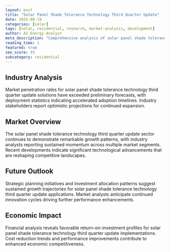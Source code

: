 ```yaml
---
layout: post
title: "Solar Panel Shade Tolerance Technology Third Quarter Update"
date: 2025-08-19
categories: [solar]
tags: [solar, residential, research, market-analysis, development]
author: AI Energy Analyst
meta_description: "Comprehensive analysis of solar panel shade tolerance technology third quarter update covering market trends, technology developments, and industry outlook. Discover key insights and future projections."
reading_time: 1
featured: true
seo_score: 93
subcategory: residential
---
```


## Industry Analysis

Market penetration rates for solar panel shade tolerance technology third quarter update solutions have exceeded preliminary forecasts, with deployment statistics indicating accelerated adoption timelines. Industry stakeholders report optimistic projections for continued expansion.

## Market Overview

The solar panel shade tolerance technology third quarter update sector continues to demonstrate remarkable growth patterns, with industry analysts reporting sustained momentum across multiple market segments. Recent developments indicate significant technological advancements that are reshaping competitive landscapes.

## Future Outlook

Strategic planning initiatives and investment allocation patterns suggest sustained growth trajectories for solar panel shade tolerance technology third quarter update applications. Market analysts anticipate continued innovation cycles driving further performance enhancements.

## Economic Impact

Financial analysis reveals favorable return-on-investment profiles for solar panel shade tolerance technology third quarter update implementations. Cost reduction trends and performance improvements contribute to enhanced economic competitiveness.

